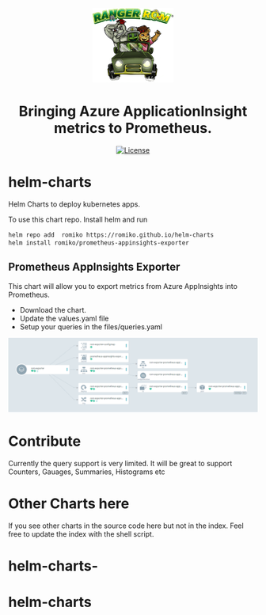 <p align=center><img src="./docs/media/logos/rangerrom.png" alt="RangerRom Logo" height="150"></p>

<h1 align="center">Bringing Azure ApplicationInsight metrics to Prometheus.</h1>

<p align="center">
    <a href="./LICENSE" rel="nofollow"><img src="https://img.shields.io/github/license/mashape/apistatus.svg?style=flat-square" alt="License"></a>

# helm-charts
Helm Charts to deploy kubernetes apps.

To use this chart repo. Install helm and run

```
helm repo add  romiko https://romiko.github.io/helm-charts
helm install romiko/prometheus-appinsights-exporter
```

## Prometheus AppInsights Exporter
This chart will allow you to export metrics from Azure AppInsights into Prometheus.

* Download the chart.
* Update the values.yaml file
* Setup your queries in the files/queries.yaml


<p align=center><img src="./docs/media/prometheus-appinsights-exporter-k8.png" alt="ArgoCD K8 Deployment View for Prometheus Exporter" height="150"></p>

# Contribute
Currently the query support is very limited. It will be great to support Counters, Gauages, Summaries, Histograms etc

# Other Charts here
If you see other charts in the source code here but not in the index. Feel free to update the index with the shell script.
# helm-charts-
# helm-charts
